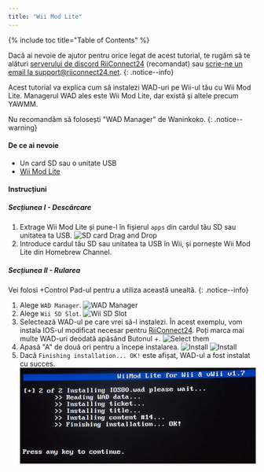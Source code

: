```yaml
---
title: "Wii Mod Lite"
---
```


{% include toc title="Table of Contents" %}

Dacă ai nevoie de ajutor pentru orice legat de acest tutorial, te rugăm să te alături [serverului de discord RiiConnect24](https://discord.gg/rc24) (recomandat) sau [scrie-ne un email la support@riiconnect24.net](mailto:support@riiconnect24.net).
{: .notice--info}

Acest tutorial va explica cum să instalezi WAD-uri pe Wii-ul tău cu Wii Mod Lite. Managerul WAD ales este Wii Mod Lite, dar există și altele precum YAWMM.

Nu recomandăm să folosești "WAD Manager" de Waninkoko.
{: .notice--warning}

#### De ce ai nevoie
* Un card SD sau o unitate USB
* [Wii Mod Lite](https://github.com/RiiConnect24/Wii-Mod-Lite/releases)

#### Instrucțiuni

##### Secțiunea I - Descărcare

1. Extrage Wii Mod Lite și pune-l în fișierul `apps` din cardul tău SD sau unitatea ta USB. ![SD card Drag and Drop](/images/WiiModLite/1.gif)
2. Introduce cardul tău SD sau unitatea ta USB în Wii, și pornește Wii Mod Lite din Homebrew Channel.

##### Secțiunea II - Rularea

Vei folosi +Control Pad-ul pentru a utiliza această unealtă.
{: .notice--info}

1. Alege `WAD Manager`. ![WAD Manager](/images/WiiModLite/2.png)
2. Alege `Wii SD Slot`. ![Wii SD Slot](/images/WiiModLite/3.png)
3. Selectează WAD-ul pe care vrei să-l instalezi. În acest exemplu, vom instala IOS-ul modificat necesar pentru [RiiConnect24](riiconnect24). Poți marca mai multe WAD-uri deodată apăsând Butonul +. ![Select them](/images/WiiModLite/4.gif)
4. Apasă "A" de două ori pentru a începe instalarea. ![Install](/images/WiiModLite/5.png) ![Install](/images/WiiModLite/6.png)
5. Dacă `Finishing installation... OK!` este afișat, WAD-ul a fost instalat cu succes. ![Complete](/images/WiiModLite/7.png) 

